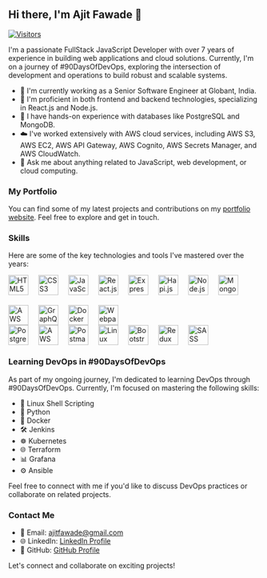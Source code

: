## Hi there, I'm Ajit Fawade 👋

[![Visitors](https://api.visitorbadge.io/api/visitors?path=https%3A%2F%2Fgithub.com%2Fajitfawade%2Fajitfawade&countColor=%232ccce4&style=plastic&labelStyle=upper)](https://visitorbadge.io/status?path=https%3A%2F%2Fgithub.com%2Fajitfawade%2Fajitfawade)

I'm a passionate FullStack JavaScript Developer with over 7 years of experience in building web applications and cloud solutions. Currently, I'm on a journey of #90DaysOfDevOps, exploring the intersection of development and operations to build robust and scalable systems.

- 🔭 I'm currently working as a Senior Software Engineer at Globant, India.
- 🌱 I'm proficient in both frontend and backend technologies, specializing in React.js and Node.js.
- 🚀 I have hands-on experience with databases like PostgreSQL and MongoDB.
- ☁️ I've worked extensively with AWS cloud services, including AWS S3, AWS EC2, AWS API Gateway, AWS Cognito, AWS Secrets Manager, and AWS CloudWatch.
- 💬 Ask me about anything related to JavaScript, web development, or cloud computing.

### My Portfolio

You can find some of my latest projects and contributions on my [portfolio website](https://ajitfawade.com). Feel free to explore and get in touch.

### Skills

Here are some of the key technologies and tools I've mastered over the years:

<!-- Technologies and Logos -->
<div style="display: flex; flex-wrap: wrap; gap: 20px; align-items: center;">
  <img src="https://upload.wikimedia.org/wikipedia/commons/6/61/HTML5_logo_and_wordmark.svg" alt="HTML5" height="40" />
  <img src="https://upload.wikimedia.org/wikipedia/commons/d/d5/CSS3_logo_and_wordmark.svg" alt="CSS3" height="40" />
  <img src="https://upload.wikimedia.org/wikipedia/commons/9/99/Unofficial_JavaScript_logo_2.svg" alt="JavaScript (ES6+)" height="40" />
  <img src="https://upload.wikimedia.org/wikipedia/commons/a/a7/React-icon.svg" alt="React.js" height="40" />
  <img src="https://upload.wikimedia.org/wikipedia/commons/6/64/Expressjs.png" alt="Express.js" height="40" />
  <img src="https://hapi.dev/img/icon_helmets_security.svg" alt="Hapi.js" height="40" />
  <img src="https://nodejs.org/static/images/logo.svg" alt="Node.js" height="40" />
  <img src="https://webimages.mongodb.com/_com_assets/cms/kuyjf3vea2hg34taa-horizontal_default_slate_blue.svg?auto=format%252Ccompress" alt="MongoDB" height="40" />
  <img src="https://upload.wikimedia.org/wikipedia/commons/9/93/Amazon_Web_Services_Logo.svg" alt="AWS" height="40" />
  <img src="https://cdn.iconscout.com/icon/free/png-256/graphql-226053.png" alt="GraphQL" height="40" />
  <img src="https://cdn.worldvectorlogo.com/logos/docker-1.svg" alt="Docker" height="40" />
  <img src="https://webpack.js.org/site-logo.c0e60df418e04f58.svg" alt="Webpack" height="40" />
</div>

<div style="display: flex; flex-wrap: wrap; gap: 20px; align-items: center;">
  <img src="https://www.postgresql.org/media/img/about/press/elephant.png" alt="PostgreSQL" height="40" />
  <img src="https://upload.wikimedia.org/wikipedia/commons/9/93/Amazon_Web_Services_Logo.svg" alt="AWS S3/EC2" height="40" />
  <img src="https://voyager.postman.com/logo/postman-logo-icon-orange.svg" alt="Postman" height="40" />
  <img src="https://upload.wikimedia.org/wikipedia/commons/3/35/Tux.svg" alt="Linux" height="40" />
  <img src="https://getbootstrap.com/docs/5.3/assets/brand/bootstrap-logo-shadow.png" alt="Bootstrap" height="40" />
  <img src="https://cdn.iconscout.com/icon/free/png-256/redux-283024.png" alt="Redux" height="40" />
  <img src="https://sass-lang.com/assets/img/logos/logo.svg" alt="SASS" height="40" />
</div>

### Learning DevOps in #90DaysOfDevOps

As part of my ongoing journey, I'm dedicated to learning DevOps through #90DaysOfDevOps. Currently, I'm focused on mastering the following skills:

- 🐚 Linux Shell Scripting
- 🐍 Python
- 🐳 Docker
- 🛠️ Jenkins
- ☸️ Kubernetes
- 🌐 Terraform
- 📊 Grafana
- ⚙️ Ansible

Feel free to connect with me if you'd like to discuss DevOps practices or collaborate on related projects.

### Contact Me

- 📧 Email: ajitfawade@gmail.com
- 🌐 LinkedIn: [LinkedIn Profile](https://www.linkedin.com/in/ajitfawade/)
- 📝 GitHub: [GitHub Profile](https://github.com/ajitfawade)

Let's connect and collaborate on exciting projects!
